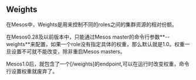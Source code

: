 ## Weights

在Mesos中，Weights是用来控制不同的roles之间的集群资源的相对份额。

在Mesos0.28及以前版本中，只能通过Mesos master的命令行参数**--weights**来配置，如果一个role没有指定具体的权重，那么默认就是1.0。权重一旦设置不可就不能改变，除非重启Mesos masters。

Mesos1.0后，就包含了一个[/weights]的endpoint,可以在运行时改变权重，命令行设置权重就废弃了。
